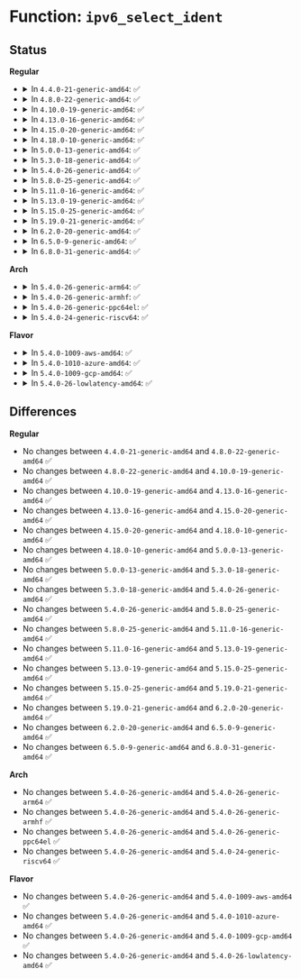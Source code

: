 # Function: <code>ipv6_select_ident</code>

## Status
<b>Regular</b>
<ul>
<li>
<details>
<summary>In <code>4.4.0-21-generic-amd64</code>: ✅</summary>

```c
__be32 ipv6_select_ident(struct net * net, const struct in6_addr * daddr, const struct in6_addr * saddr)
```

```json
{
  "name": "ipv6_select_ident",
  "collision_type": "Unique Global",
  "inline_type": "No",
  "funcs": [
    {
      "addr": 18446744071587236096,
      "name": "ipv6_select_ident",
      "external": true,
      "loc": "net/ipv6/output_core.c:65",
      "file": "net/ipv6/output_core.c",
      "inline": "seen, unknown",
      "caller_inline": [],
      "caller_func": [
        "net/ipv6/ip6_output.c:ip6_fragment"
      ]
    }
  ],
  "symbols": [
    {
      "addr": 18446744071587236096,
      "name": "ipv6_select_ident",
      "section": ".text",
      "bind": "STB_GLOBAL",
      "size": 162
    }
  ]
}
```
</details>
</li>
<li>
<details>
<summary>In <code>4.8.0-22-generic-amd64</code>: ✅</summary>

```c
__be32 ipv6_select_ident(struct net * net, const struct in6_addr * daddr, const struct in6_addr * saddr)
```

```json
{
  "name": "ipv6_select_ident",
  "collision_type": "Unique Global",
  "inline_type": "No",
  "funcs": [
    {
      "addr": 18446744071587700768,
      "name": "ipv6_select_ident",
      "external": true,
      "loc": "net/ipv6/output_core.c:65",
      "file": "net/ipv6/output_core.c",
      "inline": "seen, unknown",
      "caller_inline": [],
      "caller_func": [
        "net/ipv6/ip6_output.c:ip6_fragment"
      ]
    }
  ],
  "symbols": [
    {
      "addr": 18446744071587700768,
      "name": "ipv6_select_ident",
      "section": ".text",
      "bind": "STB_GLOBAL",
      "size": 162
    }
  ]
}
```
</details>
</li>
<li>
<details>
<summary>In <code>4.10.0-19-generic-amd64</code>: ✅</summary>

```c
__be32 ipv6_select_ident(struct net * net, const struct in6_addr * daddr, const struct in6_addr * saddr)
```

```json
{
  "name": "ipv6_select_ident",
  "collision_type": "Unique Global",
  "inline_type": "No",
  "funcs": [
    {
      "addr": 18446744071587915264,
      "name": "ipv6_select_ident",
      "external": true,
      "loc": "net/ipv6/output_core.c:65",
      "file": "net/ipv6/output_core.c",
      "inline": "seen, unknown",
      "caller_inline": [],
      "caller_func": [
        "net/ipv6/ip6_output.c:ip6_fragment"
      ]
    }
  ],
  "symbols": [
    {
      "addr": 18446744071587915264,
      "name": "ipv6_select_ident",
      "section": ".text",
      "bind": "STB_GLOBAL",
      "size": 162
    }
  ]
}
```
</details>
</li>
<li>
<details>
<summary>In <code>4.13.0-16-generic-amd64</code>: ✅</summary>

```c
__be32 ipv6_select_ident(struct net * net, const struct in6_addr * daddr, const struct in6_addr * saddr)
```

```json
{
  "name": "ipv6_select_ident",
  "collision_type": "Unique Global",
  "inline_type": "No",
  "funcs": [
    {
      "addr": 18446744071588073568,
      "name": "ipv6_select_ident",
      "external": true,
      "loc": "net/ipv6/output_core.c:65",
      "file": "net/ipv6/output_core.c",
      "inline": "seen, unknown",
      "caller_inline": [],
      "caller_func": [
        "net/ipv6/ip6_output.c:ip6_fragment"
      ]
    }
  ],
  "symbols": [
    {
      "addr": 18446744071588073568,
      "name": "ipv6_select_ident",
      "section": ".text",
      "bind": "STB_GLOBAL",
      "size": 162
    }
  ]
}
```
</details>
</li>
<li>
<details>
<summary>In <code>4.15.0-20-generic-amd64</code>: ✅</summary>

```c
__be32 ipv6_select_ident(struct net * net, const struct in6_addr * daddr, const struct in6_addr * saddr)
```

```json
{
  "name": "ipv6_select_ident",
  "collision_type": "Unique Global",
  "inline_type": "No",
  "funcs": [
    {
      "addr": 18446744071588617792,
      "name": "ipv6_select_ident",
      "external": true,
      "loc": "net/ipv6/output_core.c:65",
      "file": "net/ipv6/output_core.c",
      "inline": "seen, unknown",
      "caller_inline": [],
      "caller_func": [
        "net/ipv6/ip6_output.c:ip6_fragment"
      ]
    }
  ],
  "symbols": [
    {
      "addr": 18446744071588617792,
      "name": "ipv6_select_ident",
      "section": ".text",
      "bind": "STB_GLOBAL",
      "size": 162
    }
  ]
}
```
</details>
</li>
<li>
<details>
<summary>In <code>4.18.0-10-generic-amd64</code>: ✅</summary>

```c
__be32 ipv6_select_ident(struct net * net, const struct in6_addr * daddr, const struct in6_addr * saddr)
```

```json
{
  "name": "ipv6_select_ident",
  "collision_type": "Unique Global",
  "inline_type": "No",
  "funcs": [
    {
      "addr": 18446744071588983744,
      "name": "ipv6_select_ident",
      "external": true,
      "loc": "net/ipv6/output_core.c:65",
      "file": "net/ipv6/output_core.c",
      "inline": "seen, unknown",
      "caller_inline": [],
      "caller_func": [
        "net/ipv6/ip6_output.c:ip6_fragment"
      ]
    }
  ],
  "symbols": [
    {
      "addr": 18446744071588983744,
      "name": "ipv6_select_ident",
      "section": ".text",
      "bind": "STB_GLOBAL",
      "size": 162
    }
  ]
}
```
</details>
</li>
<li>
<details>
<summary>In <code>5.0.0-13-generic-amd64</code>: ✅</summary>

```c
__be32 ipv6_select_ident(struct net * net, const struct in6_addr * daddr, const struct in6_addr * saddr)
```

```json
{
  "name": "ipv6_select_ident",
  "collision_type": "Unique Global",
  "inline_type": "No",
  "funcs": [
    {
      "addr": 18446744071589207776,
      "name": "ipv6_select_ident",
      "external": true,
      "loc": "net/ipv6/output_core.c:65",
      "file": "net/ipv6/output_core.c",
      "inline": "seen, unknown",
      "caller_inline": [],
      "caller_func": [
        "net/ipv6/ip6_output.c:ip6_fragment"
      ]
    }
  ],
  "symbols": [
    {
      "addr": 18446744071589207776,
      "name": "ipv6_select_ident",
      "section": ".text",
      "bind": "STB_GLOBAL",
      "size": 162
    }
  ]
}
```
</details>
</li>
<li>
<details>
<summary>In <code>5.3.0-18-generic-amd64</code>: ✅</summary>

```c
__be32 ipv6_select_ident(struct net * net, const struct in6_addr * daddr, const struct in6_addr * saddr)
```

```json
{
  "name": "ipv6_select_ident",
  "collision_type": "Unique Global",
  "inline_type": "No",
  "funcs": [
    {
      "addr": 18446744071589661504,
      "name": "ipv6_select_ident",
      "external": true,
      "loc": "net/ipv6/output_core.c:71",
      "file": "net/ipv6/output_core.c",
      "inline": "seen, unknown",
      "caller_inline": [],
      "caller_func": [
        "net/ipv6/ip6_output.c:ip6_fragment",
        "net/ipv6/netfilter.c:br_ip6_fragment"
      ]
    }
  ],
  "symbols": [
    {
      "addr": 18446744071589661504,
      "name": "ipv6_select_ident",
      "section": ".text",
      "bind": "STB_GLOBAL",
      "size": 38
    }
  ]
}
```
</details>
</li>
<li>
<details>
<summary>In <code>5.4.0-26-generic-amd64</code>: ✅</summary>

```c
__be32 ipv6_select_ident(struct net * net, const struct in6_addr * daddr, const struct in6_addr * saddr)
```

```json
{
  "name": "ipv6_select_ident",
  "collision_type": "Unique Global",
  "inline_type": "No",
  "funcs": [
    {
      "addr": 18446744071589885968,
      "name": "ipv6_select_ident",
      "external": true,
      "loc": "net/ipv6/output_core.c:71",
      "file": "net/ipv6/output_core.c",
      "inline": "seen, unknown",
      "caller_inline": [],
      "caller_func": [
        "net/ipv6/ip6_output.c:ip6_fragment",
        "net/ipv6/netfilter.c:br_ip6_fragment"
      ]
    }
  ],
  "symbols": [
    {
      "addr": 18446744071589885968,
      "name": "ipv6_select_ident",
      "section": ".text",
      "bind": "STB_GLOBAL",
      "size": 38
    }
  ]
}
```
</details>
</li>
<li>
<details>
<summary>In <code>5.8.0-25-generic-amd64</code>: ✅</summary>

```c
__be32 ipv6_select_ident(struct net * net, const struct in6_addr * daddr, const struct in6_addr * saddr)
```

```json
{
  "name": "ipv6_select_ident",
  "collision_type": "Unique Global",
  "inline_type": "No",
  "funcs": [
    {
      "addr": 18446744071590915184,
      "name": "ipv6_select_ident",
      "external": true,
      "loc": "net/ipv6/output_core.c:71",
      "file": "net/ipv6/output_core.c",
      "inline": "seen, unknown",
      "caller_inline": [],
      "caller_func": [
        "net/ipv6/ip6_output.c:ip6_fragment",
        "net/ipv6/netfilter.c:br_ip6_fragment"
      ]
    }
  ],
  "symbols": [
    {
      "addr": 18446744071590915184,
      "name": "ipv6_select_ident",
      "section": ".text",
      "bind": "STB_GLOBAL",
      "size": 140
    }
  ]
}
```
</details>
</li>
<li>
<details>
<summary>In <code>5.11.0-16-generic-amd64</code>: ✅</summary>

```c
__be32 ipv6_select_ident(struct net * net, const struct in6_addr * daddr, const struct in6_addr * saddr)
```

```json
{
  "name": "ipv6_select_ident",
  "collision_type": "Unique Global",
  "inline_type": "No",
  "funcs": [
    {
      "addr": 18446744071590978288,
      "name": "ipv6_select_ident",
      "external": true,
      "loc": "net/ipv6/output_core.c:71",
      "file": "net/ipv6/output_core.c",
      "inline": "seen, unknown",
      "caller_inline": [],
      "caller_func": [
        "net/ipv6/ip6_output.c:ip6_fragment",
        "net/ipv6/netfilter.c:br_ip6_fragment"
      ]
    }
  ],
  "symbols": [
    {
      "addr": 18446744071590978288,
      "name": "ipv6_select_ident",
      "section": ".text",
      "bind": "STB_GLOBAL",
      "size": 140
    }
  ]
}
```
</details>
</li>
<li>
<details>
<summary>In <code>5.13.0-19-generic-amd64</code>: ✅</summary>

```c
__be32 ipv6_select_ident(struct net * net, const struct in6_addr * daddr, const struct in6_addr * saddr)
```

```json
{
  "name": "ipv6_select_ident",
  "collision_type": "Unique Global",
  "inline_type": "No",
  "funcs": [
    {
      "addr": 18446744071590908128,
      "name": "ipv6_select_ident",
      "external": true,
      "loc": "net/ipv6/output_core.c:53",
      "file": "net/ipv6/output_core.c",
      "inline": "seen, unknown",
      "caller_inline": [],
      "caller_func": [
        "net/ipv6/ip6_output.c:ip6_fragment",
        "net/ipv6/netfilter.c:br_ip6_fragment"
      ]
    }
  ],
  "symbols": [
    {
      "addr": 18446744071590908128,
      "name": "ipv6_select_ident",
      "section": ".text",
      "bind": "STB_GLOBAL",
      "size": 22
    }
  ]
}
```
</details>
</li>
<li>
<details>
<summary>In <code>5.15.0-25-generic-amd64</code>: ✅</summary>

```c
__be32 ipv6_select_ident(struct net * net, const struct in6_addr * daddr, const struct in6_addr * saddr)
```

```json
{
  "name": "ipv6_select_ident",
  "collision_type": "Unique Global",
  "inline_type": "No",
  "funcs": [
    {
      "addr": 18446744071591743744,
      "name": "ipv6_select_ident",
      "external": true,
      "loc": "net/ipv6/output_core.c:53",
      "file": "net/ipv6/output_core.c",
      "inline": "seen, unknown",
      "caller_inline": [],
      "caller_func": [
        "net/ipv6/ip6_output.c:ip6_fragment",
        "net/ipv6/netfilter.c:br_ip6_fragment"
      ]
    }
  ],
  "symbols": [
    {
      "addr": 18446744071591743744,
      "name": "ipv6_select_ident",
      "section": ".text",
      "bind": "STB_GLOBAL",
      "size": 22
    }
  ]
}
```
</details>
</li>
<li>
<details>
<summary>In <code>5.19.0-21-generic-amd64</code>: ✅</summary>

```c
__be32 ipv6_select_ident(struct net * net, const struct in6_addr * daddr, const struct in6_addr * saddr)
```

```json
{
  "name": "ipv6_select_ident",
  "collision_type": "Unique Global",
  "inline_type": "No",
  "funcs": [
    {
      "addr": 18446744071593448912,
      "name": "ipv6_select_ident",
      "external": true,
      "loc": "net/ipv6/output_core.c:53",
      "file": "net/ipv6/output_core.c",
      "inline": "seen, unknown",
      "caller_inline": [],
      "caller_func": [
        "net/ipv6/ip6_output.c:ip6_fragment",
        "net/ipv6/netfilter.c:br_ip6_fragment"
      ]
    }
  ],
  "symbols": [
    {
      "addr": 18446744071593448912,
      "name": "ipv6_select_ident",
      "section": ".text",
      "bind": "STB_GLOBAL",
      "size": 26
    }
  ]
}
```
</details>
</li>
<li>
<details>
<summary>In <code>6.2.0-20-generic-amd64</code>: ✅</summary>

```c
__be32 ipv6_select_ident(struct net * net, const struct in6_addr * daddr, const struct in6_addr * saddr)
```

```json
{
  "name": "ipv6_select_ident",
  "collision_type": "Unique Global",
  "inline_type": "No",
  "funcs": [
    {
      "addr": 18446744071595366176,
      "name": "ipv6_select_ident",
      "external": true,
      "loc": "net/ipv6/output_core.c:47",
      "file": "net/ipv6/output_core.c",
      "inline": "seen, unknown",
      "caller_inline": [],
      "caller_func": [
        "net/ipv6/ip6_output.c:ip6_fragment",
        "net/ipv6/netfilter.c:br_ip6_fragment"
      ]
    }
  ],
  "symbols": [
    {
      "addr": 18446744071595366176,
      "name": "ipv6_select_ident",
      "section": ".text",
      "bind": "STB_GLOBAL",
      "size": 52
    }
  ]
}
```
</details>
</li>
<li>
<details>
<summary>In <code>6.5.0-9-generic-amd64</code>: ✅</summary>

```c
__be32 ipv6_select_ident(struct net * net, const struct in6_addr * daddr, const struct in6_addr * saddr)
```

```json
{
  "name": "ipv6_select_ident",
  "collision_type": "Unique Global",
  "inline_type": "No",
  "funcs": [
    {
      "addr": 18446744071595763360,
      "name": "ipv6_select_ident",
      "external": true,
      "loc": "net/ipv6/output_core.c:47",
      "file": "net/ipv6/output_core.c",
      "inline": "seen, unknown",
      "caller_inline": [],
      "caller_func": [
        "net/ipv6/ip6_output.c:ip6_fragment",
        "net/ipv6/netfilter.c:br_ip6_fragment"
      ]
    }
  ],
  "symbols": [
    {
      "addr": 18446744071595763360,
      "name": "ipv6_select_ident",
      "section": ".text",
      "bind": "STB_GLOBAL",
      "size": 52
    }
  ]
}
```
</details>
</li>
<li>
<details>
<summary>In <code>6.8.0-31-generic-amd64</code>: ✅</summary>

```c
__be32 ipv6_select_ident(struct net * net, const struct in6_addr * daddr, const struct in6_addr * saddr)
```

```json
{
  "name": "ipv6_select_ident",
  "collision_type": "Unique Global",
  "inline_type": "No",
  "funcs": [
    {
      "addr": 18446744071596611520,
      "name": "ipv6_select_ident",
      "external": true,
      "loc": "net/ipv6/output_core.c:47",
      "file": "net/ipv6/output_core.c",
      "inline": "seen, unknown",
      "caller_inline": [],
      "caller_func": [
        "net/ipv6/ip6_output.c:ip6_fragment",
        "net/ipv6/netfilter.c:br_ip6_fragment"
      ]
    }
  ],
  "symbols": [
    {
      "addr": 18446744071596611520,
      "name": "ipv6_select_ident",
      "section": ".text",
      "bind": "STB_GLOBAL",
      "size": 52
    }
  ]
}
```
</details>
</li>
</ul>
<b>Arch</b>
<ul>
<li>
<details>
<summary>In <code>5.4.0-26-generic-arm64</code>: ✅</summary>

```c
__be32 ipv6_select_ident(struct net * net, const struct in6_addr * daddr, const struct in6_addr * saddr)
```

```json
{
  "name": "ipv6_select_ident",
  "collision_type": "Unique Global",
  "inline_type": "No",
  "funcs": [
    {
      "addr": 18446603336503607568,
      "name": "ipv6_select_ident",
      "external": true,
      "loc": "net/ipv6/output_core.c:71",
      "file": "net/ipv6/output_core.c",
      "inline": "seen, unknown",
      "caller_inline": [],
      "caller_func": [
        "net/ipv6/ip6_output.c:ip6_fragment",
        "net/ipv6/netfilter.c:br_ip6_fragment"
      ]
    }
  ],
  "symbols": [
    {
      "addr": 18446603336503607568,
      "name": "ipv6_select_ident",
      "section": ".text",
      "bind": "STB_GLOBAL",
      "size": 88
    }
  ]
}
```
</details>
</li>
<li>
<details>
<summary>In <code>5.4.0-26-generic-armhf</code>: ✅</summary>

```c
__be32 ipv6_select_ident(struct net * net, const struct in6_addr * daddr, const struct in6_addr * saddr)
```

```json
{
  "name": "ipv6_select_ident",
  "collision_type": "Unique Global",
  "inline_type": "No",
  "funcs": [
    {
      "addr": 3236251852,
      "name": "ipv6_select_ident",
      "external": true,
      "loc": "net/ipv6/output_core.c:71",
      "file": "net/ipv6/output_core.c",
      "inline": "seen, unknown",
      "caller_inline": [],
      "caller_func": [
        "net/ipv6/ip6_output.c:ip6_fragment",
        "net/ipv6/netfilter.c:br_ip6_fragment"
      ]
    }
  ],
  "symbols": [
    {
      "addr": 3236251852,
      "name": "ipv6_select_ident",
      "section": ".text",
      "bind": "STB_GLOBAL",
      "size": 32
    }
  ]
}
```
</details>
</li>
<li>
<details>
<summary>In <code>5.4.0-26-generic-ppc64el</code>: ✅</summary>

```c
__be32 ipv6_select_ident(struct net * net, const struct in6_addr * daddr, const struct in6_addr * saddr)
```

```json
{
  "name": "ipv6_select_ident",
  "collision_type": "Unique Global",
  "inline_type": "No",
  "funcs": [
    {
      "addr": 13835058055297420208,
      "name": "ipv6_select_ident",
      "external": true,
      "loc": "net/ipv6/output_core.c:71",
      "file": "net/ipv6/output_core.c",
      "inline": "seen, unknown",
      "caller_inline": [],
      "caller_func": [
        "net/ipv6/ip6_output.c:ip6_fragment",
        "net/ipv6/netfilter.c:br_ip6_fragment"
      ]
    }
  ],
  "symbols": [
    {
      "addr": 13835058055297420208,
      "name": "ipv6_select_ident",
      "section": ".text",
      "bind": "STB_GLOBAL",
      "size": 84
    }
  ]
}
```
</details>
</li>
<li>
<details>
<summary>In <code>5.4.0-24-generic-riscv64</code>: ✅</summary>

```c
__be32 ipv6_select_ident(struct net * net, const struct in6_addr * daddr, const struct in6_addr * saddr)
```

```json
{
  "name": "ipv6_select_ident",
  "collision_type": "Unique Global",
  "inline_type": "No",
  "funcs": [
    {
      "addr": 18446743936279559194,
      "name": "ipv6_select_ident",
      "external": true,
      "loc": "net/ipv6/output_core.c:71",
      "file": "net/ipv6/output_core.c",
      "inline": "seen, unknown",
      "caller_inline": [],
      "caller_func": [
        "net/ipv6/ip6_output.c:ip6_fragment",
        "net/ipv6/netfilter.c:br_ip6_fragment"
      ]
    }
  ],
  "symbols": [
    {
      "addr": 18446743936279559194,
      "name": "ipv6_select_ident",
      "section": ".text",
      "bind": "STB_GLOBAL",
      "size": 96
    }
  ]
}
```
</details>
</li>
</ul>
<b>Flavor</b>
<ul>
<li>
<details>
<summary>In <code>5.4.0-1009-aws-amd64</code>: ✅</summary>

```c
__be32 ipv6_select_ident(struct net * net, const struct in6_addr * daddr, const struct in6_addr * saddr)
```

```json
{
  "name": "ipv6_select_ident",
  "collision_type": "Unique Global",
  "inline_type": "No",
  "funcs": [
    {
      "addr": 18446744071589490336,
      "name": "ipv6_select_ident",
      "external": true,
      "loc": "net/ipv6/output_core.c:71",
      "file": "net/ipv6/output_core.c",
      "inline": "seen, unknown",
      "caller_inline": [],
      "caller_func": [
        "net/ipv6/ip6_output.c:ip6_fragment",
        "net/ipv6/netfilter.c:br_ip6_fragment"
      ]
    }
  ],
  "symbols": [
    {
      "addr": 18446744071589490336,
      "name": "ipv6_select_ident",
      "section": ".text",
      "bind": "STB_GLOBAL",
      "size": 38
    }
  ]
}
```
</details>
</li>
<li>
<details>
<summary>In <code>5.4.0-1010-azure-amd64</code>: ✅</summary>

```c
__be32 ipv6_select_ident(struct net * net, const struct in6_addr * daddr, const struct in6_addr * saddr)
```

```json
{
  "name": "ipv6_select_ident",
  "collision_type": "Unique Global",
  "inline_type": "No",
  "funcs": [
    {
      "addr": 18446744071589215328,
      "name": "ipv6_select_ident",
      "external": true,
      "loc": "net/ipv6/output_core.c:71",
      "file": "net/ipv6/output_core.c",
      "inline": "seen, unknown",
      "caller_inline": [],
      "caller_func": [
        "net/ipv6/ip6_output.c:ip6_fragment",
        "net/ipv6/netfilter.c:br_ip6_fragment"
      ]
    }
  ],
  "symbols": [
    {
      "addr": 18446744071589215328,
      "name": "ipv6_select_ident",
      "section": ".text",
      "bind": "STB_GLOBAL",
      "size": 38
    }
  ]
}
```
</details>
</li>
<li>
<details>
<summary>In <code>5.4.0-1009-gcp-amd64</code>: ✅</summary>

```c
__be32 ipv6_select_ident(struct net * net, const struct in6_addr * daddr, const struct in6_addr * saddr)
```

```json
{
  "name": "ipv6_select_ident",
  "collision_type": "Unique Global",
  "inline_type": "No",
  "funcs": [
    {
      "addr": 18446744071589931600,
      "name": "ipv6_select_ident",
      "external": true,
      "loc": "net/ipv6/output_core.c:71",
      "file": "net/ipv6/output_core.c",
      "inline": "seen, unknown",
      "caller_inline": [],
      "caller_func": [
        "net/ipv6/ip6_output.c:ip6_fragment",
        "net/ipv6/netfilter.c:br_ip6_fragment"
      ]
    }
  ],
  "symbols": [
    {
      "addr": 18446744071589931600,
      "name": "ipv6_select_ident",
      "section": ".text",
      "bind": "STB_GLOBAL",
      "size": 38
    }
  ]
}
```
</details>
</li>
<li>
<details>
<summary>In <code>5.4.0-26-lowlatency-amd64</code>: ✅</summary>

```c
__be32 ipv6_select_ident(struct net * net, const struct in6_addr * daddr, const struct in6_addr * saddr)
```

```json
{
  "name": "ipv6_select_ident",
  "collision_type": "Unique Global",
  "inline_type": "No",
  "funcs": [
    {
      "addr": 18446744071589981008,
      "name": "ipv6_select_ident",
      "external": true,
      "loc": "net/ipv6/output_core.c:71",
      "file": "net/ipv6/output_core.c",
      "inline": "seen, unknown",
      "caller_inline": [],
      "caller_func": [
        "net/ipv6/ip6_output.c:ip6_fragment",
        "net/ipv6/netfilter.c:br_ip6_fragment"
      ]
    }
  ],
  "symbols": [
    {
      "addr": 18446744071589981008,
      "name": "ipv6_select_ident",
      "section": ".text",
      "bind": "STB_GLOBAL",
      "size": 38
    }
  ]
}
```
</details>
</li>
</ul>

## Differences
<b>Regular</b>
<ul>
<li>
No changes between <code>4.4.0-21-generic-amd64</code> and <code>4.8.0-22-generic-amd64</code> ✅
</li>
<li>
No changes between <code>4.8.0-22-generic-amd64</code> and <code>4.10.0-19-generic-amd64</code> ✅
</li>
<li>
No changes between <code>4.10.0-19-generic-amd64</code> and <code>4.13.0-16-generic-amd64</code> ✅
</li>
<li>
No changes between <code>4.13.0-16-generic-amd64</code> and <code>4.15.0-20-generic-amd64</code> ✅
</li>
<li>
No changes between <code>4.15.0-20-generic-amd64</code> and <code>4.18.0-10-generic-amd64</code> ✅
</li>
<li>
No changes between <code>4.18.0-10-generic-amd64</code> and <code>5.0.0-13-generic-amd64</code> ✅
</li>
<li>
No changes between <code>5.0.0-13-generic-amd64</code> and <code>5.3.0-18-generic-amd64</code> ✅
</li>
<li>
No changes between <code>5.3.0-18-generic-amd64</code> and <code>5.4.0-26-generic-amd64</code> ✅
</li>
<li>
No changes between <code>5.4.0-26-generic-amd64</code> and <code>5.8.0-25-generic-amd64</code> ✅
</li>
<li>
No changes between <code>5.8.0-25-generic-amd64</code> and <code>5.11.0-16-generic-amd64</code> ✅
</li>
<li>
No changes between <code>5.11.0-16-generic-amd64</code> and <code>5.13.0-19-generic-amd64</code> ✅
</li>
<li>
No changes between <code>5.13.0-19-generic-amd64</code> and <code>5.15.0-25-generic-amd64</code> ✅
</li>
<li>
No changes between <code>5.15.0-25-generic-amd64</code> and <code>5.19.0-21-generic-amd64</code> ✅
</li>
<li>
No changes between <code>5.19.0-21-generic-amd64</code> and <code>6.2.0-20-generic-amd64</code> ✅
</li>
<li>
No changes between <code>6.2.0-20-generic-amd64</code> and <code>6.5.0-9-generic-amd64</code> ✅
</li>
<li>
No changes between <code>6.5.0-9-generic-amd64</code> and <code>6.8.0-31-generic-amd64</code> ✅
</li>
</ul>
<b>Arch</b>
<ul>
<li>
No changes between <code>5.4.0-26-generic-amd64</code> and <code>5.4.0-26-generic-arm64</code> ✅
</li>
<li>
No changes between <code>5.4.0-26-generic-amd64</code> and <code>5.4.0-26-generic-armhf</code> ✅
</li>
<li>
No changes between <code>5.4.0-26-generic-amd64</code> and <code>5.4.0-26-generic-ppc64el</code> ✅
</li>
<li>
No changes between <code>5.4.0-26-generic-amd64</code> and <code>5.4.0-24-generic-riscv64</code> ✅
</li>
</ul>
<b>Flavor</b>
<ul>
<li>
No changes between <code>5.4.0-26-generic-amd64</code> and <code>5.4.0-1009-aws-amd64</code> ✅
</li>
<li>
No changes between <code>5.4.0-26-generic-amd64</code> and <code>5.4.0-1010-azure-amd64</code> ✅
</li>
<li>
No changes between <code>5.4.0-26-generic-amd64</code> and <code>5.4.0-1009-gcp-amd64</code> ✅
</li>
<li>
No changes between <code>5.4.0-26-generic-amd64</code> and <code>5.4.0-26-lowlatency-amd64</code> ✅
</li>
</ul>
